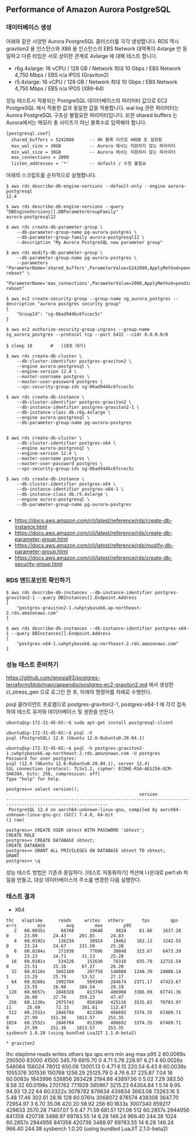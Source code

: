 ## Performance of Amazon Aurora PostgreSQL ##

### 데이터베이스 생성 ###

아래와 같은 사양한 Aurora PostgreSQL 클러스터를 각각 생성합니다. RDS 역시 graviton2 용 인스턴스와 X86 용 인스턴스의 EBS Network 대역폭이 4xlarge 만 동일하고 다른 타입은 서로 상이한 관계로 4xlarge 에 대해 테스트 합니다.  

- r6g.4xlarge: 16 vCPU / 128 GB / Network 최대 10 Gbps / EBS Network 4,750 Mbps / EBS n/a IPOS (Graviton2)
- r5.4xlarge: 16 vCPU / 128 GB / Network 최대 10 Gbps / EBS Network 4,750 Mbps / EBS n/a IPOS (X86-64)

성능 테스트시 적용되는 PostgreSQL 데이터베이스의 파리미터 값으로 EC2 PostgreSQL 에서 적용한 값과 동일한 값을 적용합니다. wal log 관련 파리미터는 Aurora PostgreSQL 구조상 불필요한 파리미터입니다. 또한 shared buffers 는 Aurora에서는 메모리 총 사이즈가 아닌 블록수로 입력해야 합니다. 
```
[postgresql.conf]
  shared_buffers = 5242880      -- 8K 블록 이므로 40GB 로 설정됨
  max_wal_size = 30GB           -- Aurora 에서는 지원하지 않는 파라미터
  min_wal_size = 30GB           -- Aurora 에서는 지원하지 않는 파라미터
  max_connections = 2000
  listen_addresses = '*'        -- default / 수정 불필요
```

아래의 스크립트를 순차적으로 실행합니다. 

```
$ aws rds describe-db-engine-versions --default-only --engine aurora-postgresql
12.4

$ aws rds describe-db-engine-versions --query "DBEngineVersions[].DBParameterGroupFamily"
aurora-postgresql12

$ aws rds create-db-parameter-group \
    --db-parameter-group-name pg-aurora-postgres \
    --db-parameter-group-family aurora-postgresql12 \
    --description "My Aurora PostgreSQL new parameter group"

$ aws rds modify-db-parameter-group \
    --db-parameter-group-name pg-aurora-postgres \
    --parameters "ParameterName='shared_buffers',ParameterValue=5242880,ApplyMethod=pending-reboot" \
                 "ParameterName='max_connections',ParameterValue=2000,ApplyMethod=pending-reboot"   

$ aws ec2 create-security-group --group-name sg_aurora_postgres --description "aurora postgres security group"
{
    "GroupId": "sg-06ad944bc6fccec5c"
}

$ aws ec2 authorize-security-group-ingress --group-name sg_aurora_postgres --protocol tcp --port 5432 --cidr 0.0.0.0/0

$ sleep 10       #   (10초 대기)                    
                                        
$ aws rds create-db-cluster \
    --db-cluster-identifier postgres-graviton2 \
    --engine aurora-postgresql \
    --engine-version 12.4 \
    --master-username postgres \
    --master-user-password postgres \
    --vpc-security-group-ids sg-06ad944bc6fccec5c          

$ aws rds create-db-instance \
    --db-cluster-identifier postgres-graviton2 \
    --db-instance-identifier postgres-graviton2-1 \
    --db-instance-class db.r6g.4xlarge \
    --engine aurora-postgresql \
    --db-parameter-group-name pg-aurora-postgres
    
    
$ aws rds create-db-cluster \
    --db-cluster-identifier postgres-x64 \
    --engine aurora-postgresql \
    --engine-version 12.4 \
    --master-username postgres \
    --master-user-password postgres \
    --vpc-security-group-ids sg-06ad944bc6fccec5c
    
$ aws rds create-db-instance \
    --db-cluster-identifier postgres-x64 \
    --db-instance-identifier postgres-x64-1 \
    --db-instance-class db.r5.4xlarge \
    --engine aurora-postgresql \
    --db-parameter-group-name pg-aurora-postgres
    
```

* https://docs.aws.amazon.com/cli/latest/reference/rds/create-db-instance.html
* https://docs.aws.amazon.com/cli/latest/reference/rds/create-db-parameter-group.html
* https://docs.aws.amazon.com/cli/latest/reference/rds/modify-db-parameter-group.html
* https://docs.aws.amazon.com/cli/latest/reference/rds/create-db-security-group.html


### RDS 엔드포인트 확인하기 ###

```
$ aws rds describe-db-instances --db-instance-identifier postgres-graviton2-1 --query DBInstances[].Endpoint.Address
[
    "postgres-graviton2-1.cwhptybasok6.ap-northeast-2.rds.amazonaws.com"
]

$ aws rds describe-db-instances --db-instance-identifier postgres-x64-1 --query DBInstances[].Endpoint.Address
[
    "postgres-x64-1.cwhptybasok6.ap-northeast-2.rds.amazonaws.com"
]
```


### 성능 테스트 준비하기 ###

https://github.com/gnosia93/postgres-terraform/blob/main/appendix/postgres-ec2-graviton2.md 에서 생성한 cl_stress_gen 으로 로그인 한 후, 아래의 명령어를 차례로 수행한다. 

psql 클라이언트 프로램으로 postgres-graviton2-1, postgres-x64-1 에 각각 접속하여 테스트 유저와 데이터베이스 및 권한을 만든다. 

```
ubuntu@ip-172-31-45-65:~$ sudo apt-get install postgresql-client

ubuntu@ip-172-31-45-65:~$ psql -V
psql (PostgreSQL) 12.6 (Ubuntu 12.6-0ubuntu0.20.04.1)

ubuntu@ip-172-31-45-65:~$ psql -h postgres-graviton2-1.cwhptybasok6.ap-northeast-2.rds.amazonaws.com -U postgres
Password for user postgres: 
psql (12.6 (Ubuntu 12.6-0ubuntu0.20.04.1), server 12.4)
SSL connection (protocol: TLSv1.2, cipher: ECDHE-RSA-AES256-GCM-SHA384, bits: 256, compression: off)
Type "help" for help.

postgres=> select version();
                                                   version                                                   
-------------------------------------------------------------------------------------------------------------
 PostgreSQL 12.4 on aarch64-unknown-linux-gnu, compiled by aarch64-unknown-linux-gnu-gcc (GCC) 7.4.0, 64-bit
(1 row)

postgres=> CREATE USER sbtest WITH PASSWORD 'sbtest';
CREATE ROLE
postgres=> CREATE DATABASE sbtest;
CREATE DATABASE
postgres=> GRANT ALL PRIVILEGES ON DATABASE sbtest TO sbtest;
GRANT
postgres=> \q
```



성능 테스트 방법은 기존과 동일하다. [테스트 자동화하기] 섹션에 나온대로 perf.sh 파일을 만들고, 대상 데이터베이스의 주소를 변경한 다음 실행한다. 

### 테스트 결과 ###

* X64
```
thc   elaptime      reads     writes   others       tps        qps    errs        min        avg        max        p95
   2   60.0035s      68768      19648     9824     81.86    1637.20       0      23.09      24.43     201.85      24.83
   4   60.0192s     136234      38924    19462    162.13    3242.55       0      23.24      24.67     231.59      25.28
   8   60.0104s     271936      77696    38848    323.67    6473.39       0      23.23      24.71      31.13      25.28
  16   60.0181s     534226     152636    76318    635.78   12715.54       0      23.51      25.16      67.27      26.20
  32   60.0110s    1042160     297758   148880   1240.39   24808.14       1      23.29      25.79      53.52      27.17
  64   60.0260s    1992704     569340   284674   2371.17   47423.67       1      23.55      26.98     204.54      29.19
 128   60.0657s    2848328     813794   406908   3386.99   67741.36       5      26.08      37.76     359.23      47.47
 256   60.1230s    2975742     850180   425116   3535.03   70703.97      11      25.69      72.33     301.61     112.67
 512   60.2552s    2846704     813306   406692   3374.35   67489.71       9      27.99     151.36    1013.57     253.35
1024   60.2552s    2846704     813306   406692   3374.35   67489.71       9      27.99     151.36    1013.57     253.35
sysbench 1.0.20 (using bundled LuaJIT 2.1.0-beta2)

* graviton2
```
thc   elaptime      reads     writes   others       tps        qps    errs        min        avg        max        p95
   2   60.0069s     290500      83000    41500    345.79    6915.70       0       4.71       5.78     228.97       6.21
   4   60.0026s     546084     156024    78012    650.06   13001.13       0       4.71       6.15     220.54       6.43
   8   60.0039s    1055376     301536   150768   1256.29   25125.79       0       4.76       6.37     225.87       7.04
  16   60.0083s    1843996     526856   263428   2194.88   43897.56       0       5.02       7.29     383.50       8.58
  32   60.0199s    2701762     771929   385967   3215.23   64304.84       1       5.14       9.95      94.93      13.22
  64   60.0322s    3078782     879634   439834   3663.08   73263.16       5       5.48      17.46     302.61      28.16
 128   60.0761s    3068072     876574   438308   3647.70   72954.97       3       6.70      35.06     420.20      58.92
 256   60.1633s    3007340     859217   429633   3570.28   71407.07       5       6.47      71.59     681.51     121.08
 512   60.2857s    2944956     841358   420738   3488.97   69783.55      14       6.28     146.24     966.40     244.38
1024   60.2857s    2944956     841358   420738   3488.97   69783.55      14       6.28     146.24     966.40     244.38
sysbench 1.0.20 (using bundled LuaJIT 2.1.0-beta2)
```




